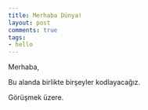 ```yaml
---
title: Merhaba Dünya!
layout: post
comments: true
tags:
- hello
---
```


Merhaba, 

Bu alanda birlikte birşeyler kodlayacağız.

Görüşmek üzere.
